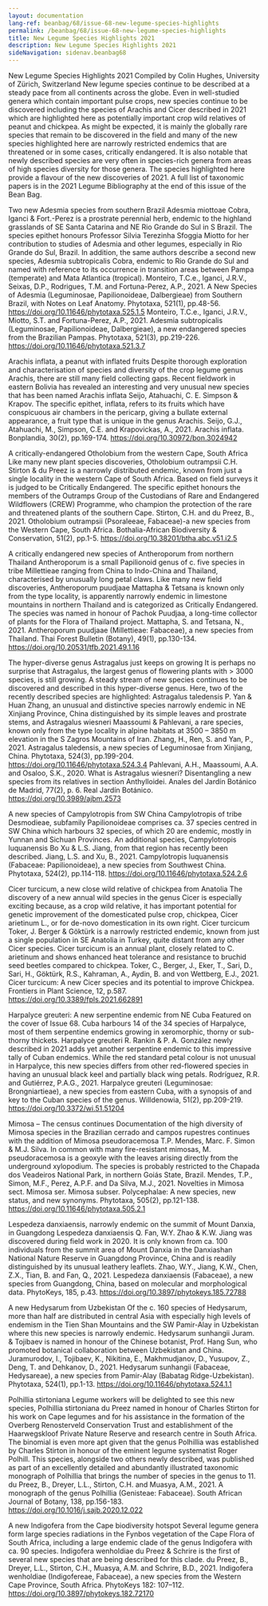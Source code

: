 ```yaml
---
layout: documentation
lang-ref: beanbag/68/issue-68-new-legume-species-highlights
permalink: /beanbag/68/issue-68-new-legume-species-highlights
title: New Legume Species Highlights 2021
description: New Legume Species Highlights 2021
sideNavigation: sidenav.beanbag68
---
```


New Legume Species Highlights 2021 
Compiled by Colin Hughes, University of Zürich, Switzerland 
New legume species continue to be described at a steady pace from all continents across the globe. Even in well-studied genera which contain important pulse crops, new species continue to be discovered including the species of Arachis and Cicer described in 2021 which are highlighted here as potentially important crop wild relatives of peanut and chickpea. As might be expected, it is mainly the globally rare species that remain to be discovered in the field and many of the new species highlighted here are narrowly restricted endemics that are threatened or in some cases, critically endangered. It is also notable that newly described species are very often in species-rich genera from areas of high species diversity for those genera. The species highlighted here provide a flavour of the new discoveries of 2021. A full list of taxonomic papers is in the 2021 Legume Bibliography at the end of this issue of the Bean Bag. 

Two new Adesmia species from southern Brazil 
Adesmia miottoae Cobra, Iganci & Fort.-Perez is a prostrate perennial herb, endemic to the highland grasslands of SE Santa Catarina and NE Rio Grande do Sul in S Brazil. The species epithet honours Professor Silvia Terezinha Sfoggia Miotto for her contribution to studies of Adesmia and other legumes, especially in Rio Grande do Sul, Brazil. In addition, the same authors describe a second new species, Adesmia subtropicalis Cobra, endemic to Rio Grande do Sul and named with reference to its occurrence in transition areas between Pampa (temperate) and Mata Atlantica (tropical). 
Monteiro, T.C.e., Iganci, J.R.V., Seixas, D.P., Rodrigues, T.M. and Fortuna-Perez, A.P., 2021. A New Species of Adesmia (Leguminosae, Papilionoideae, Dalbergieae) from Southern Brazil, with Notes on Leaf Anatomy. Phytotaxa, 521(1), pp.48-56. https://doi.org/10.11646/phytotaxa.525.1.5 
Monteiro, T.C.e., Iganci, J.R.V., Miotto, S.T. and Fortuna-Perez, A.P., 2021. Adesmia subtropicalis (Leguminosae, Papilionoideae, Dalbergieae), a new endangered species from the Brazilian Pampas. Phytotaxa, 521(3), pp.219-226. https://doi.org/10.11646/phytotaxa.521.3.7 

Arachis inflata, a peanut with inflated fruits 
Despite thorough exploration and characterisation of species and diversity of the crop legume genus Arachis, there are still many field collecting gaps. Recent fieldwork in eastern Bolivia has revealed an interesting and very unusual new species that has been named Arachis inflata Seijo, Atahuachi, C. E. Simpson & Krapov. The specific epithet, inflata, refers to its fruits which have conspicuous air chambers in the pericarp, giving a bullate external appearance, a fruit type that is unique in the genus Arachis. 
Seijo, G.J., Atahuachi, M., Simpson, C.E. and Krapovickas, A., 2021. Arachis inflata. Bonplandia, 30(2), pp.169-174. https://doi.org/10.30972/bon.3024942 

A critically-endangered Otholobium from the western Cape, South Africa 
Like many new plant species discoveries, Otholobium outrampsii C.H. Stirton & du Preez is a narrowly distributed endemic, known from just a single locality in the western Cape of South Africa. Based on field surveys it is judged to be Critically Endangered. The specific epithet honours the members of the Outramps Group of the Custodians of Rare and Endangered Wildflowers (CREW) Programme, who champion the protection of the rare and threatened plants of the southern Cape. 
Stirton, C.H. and du Preez, B., 2021. Otholobium outrampsii (Psoraleeae, Fabaceae)-a new species from the Western Cape, South Africa. Bothalia-African Biodiversity & Conservation, 51(2), pp.1-5. https://doi.org/10.38201/btha.abc.v51.i2.5 

A critically endangered new species of Antheroporum from northern Thailand 
Antheroporum is a small Papilionoid genus of c. five species in tribe Millettieae ranging from China to Indo-China and Thailand, characterised by unusually long petal claws. Like many new field discoveries, Antheroporum puudjaae Mattapha & Tetsana is known only from the type locality, is apparently narrowly endemic in limestone mountains in northern Thailand and is categorized as Critically Endangered. The species was named in honour of Pachok Puudjaa, a long-time collector of plants for the Flora of Thailand project. 
Mattapha, S. and Tetsana, N., 2021. Antheroporum puudjaae (Millettieae: Fabaceae), a new species from Thailand. Thai Forest Bulletin (Botany), 49(1), pp.130-134. https://doi.org/10.20531/tfb.2021.49.1.16 

The hyper-diverse genus Astragalus just keeps on growing 
It is perhaps no surprise that Astragalus, the largest genus of flowering plants with > 3000 species, is still growing. A steady stream of new species continues to be discovered and described in this hyper-diverse genus. 
Here, two of the recently described species are highlighted: Astragalus taledensis P. Yan & Huan Zhang, an unusual and distinctive species narrowly endemic in NE Xinjiang Province, China distinguished by its simple leaves and prostrate stems, and Astragalus wiesneri Maassoumi & Pahlevani, a rare species, known only from the type locality in alpine habitats at 3500 – 3850 m elevation in the S Zagros Mountains of Iran. 
Zhang, H., Ren, S. and Yan, P., 2021. Astragalus taledensis, a new species of Leguminosae from Xinjiang, China. Phytotaxa, 524(3), pp.199-204. https://doi.org/10.11646/phytotaxa.524.3.4
Pahlevani, A.H., Maassoumi, A.A. and Osaloo, S.K., 2020. What is Astragalus wiesneri? Disentangling a new species from its relatives in section Anthylloidei. Anales del Jardín Botánico de Madrid, 77(2), p. 6. Real Jardín Botánico. https://doi.org/10.3989/ajbm.2573 

A new species of Campylotropis from SW China 
Campylotropis of tribe Desmodieae, subfamily Papilionoideae comprises ca. 37 species centred in SW China which harbours 32 species, of which 20 are endemic, mostly in Yunnan and Sichuan Provinces. An additional species, Campylotropis luquanensis Bo Xu & L.S. Jiang, from that region has recently been described. 
Jiang, L.S. and Xu, B., 2021. Campylotropis luquanensis (Fabaceae: Papilionoideae), a new species from Southwest China. Phytotaxa, 524(2), pp.114-118. https://doi.org/10.11646/phytotaxa.524.2.6 

Cicer turcicum, a new close wild relative of chickpea from Anatolia 
The discovery of a new annual wild species in the genus Cicer is especially exciting because, as a crop wild relative, it has important potential for genetic improvement of the domesticated pulse crop, chickpea, Cicer arietinum L., or for de-novo domestication in its own right. Cicer turcicum Toker, J. Berger & Göktürk is a narrowly restricted endemic, known from just a single population in SE Anatolia in Turkey, quite distant from any other Cicer species. Cicer turcicum is an annual plant, closely related to C. arietinum and shows enhanced heat tolerance and resistance to bruchid seed beetles compared to chickpea. 
Toker, C., Berger, J., Eker, T., Sari, D., Sari, H., Göktürk, R.S., Kahraman, A., Aydin, B. and von Wettberg, E.J., 2021. Cicer turcicum: A new Cicer species and its potential to improve Chickpea. Frontiers in Plant Science, 12, p.587. https://doi.org/10.3389/fpls.2021.662891 

Harpalyce greuteri: A new serpentine endemic from NE Cuba
Featured on the cover of Issue 68. 
Cuba harbours 14 of the 34 species of Harpalyce, most of them serpentine endemics growing in xeromorphic, thorny or sub-thorny thickets. Harpalyce greuteri R. Rankin & P. A. González newly described in 2021 adds yet another serpentine endemic to this impressive tally of Cuban endemics. While the red standard petal colour is not unusual in Harpalyce, this new species differs from other red-flowered species in having an unusual black keel and partially black wing petals. 
Rodríguez, R.R. and Gutiérrez, P.A.G., 2021. Harpalyce greuteri (Leguminosae: Brongniartieae), a new species from eastern Cuba, with a synopsis of and key to the Cuban species of the genus. Willdenowia, 51(2), pp.209-219. https://doi.org/10.3372/wi.51.51204 

Mimosa – The census continues 
Documentation of the high diversity of Mimosa species in the Brazilian cerrado and campos rupestres continues with the addition of Mimosa pseudoracemosa T.P. Mendes, Marc. F. Simon & M.J. Silva. In common with many fire-resistant mimosas, M. pseudoracemosa is a geoxyle with the leaves arising directly from the underground xylopodium. The species is probably restricted to the Chapada dos Veadeiros National Park, in northern Goiás State, Brazil. 
Mendes, T.P., Simon, M.F., Perez, A.P.F. and Da Silva, M.J., 2021. Novelties in Mimosa sect. Mimosa ser. Mimosa subser. Polycephalae: A new species, new status, and new synonyms. Phytotaxa, 505(2), pp.121-138. https://doi.org/10.11646/phytotaxa.505.2.1 

Lespedeza danxiaensis, narrowly endemic on the summit of Mount Danxia, in Guangdong 
Lespedeza danxiaensis Q. Fan, W.Y. Zhao & K.W. Jiang was discovered during field work in 2020. It is only known from ca. 100 individuals from the summit area of Mount Danxia in the Danxiashan National Nature Reserve in Guangdong Province, China and is readily distinguished by its unusual leathery leaflets. 
Zhao, W.Y., Jiang, K.W., Chen, Z.X., Tian, B. and Fan, Q., 2021. Lespedeza danxiaensis (Fabaceae), a new species from Guangdong, China, based on molecular and morphological data. PhytoKeys, 185, p.43. https://doi.org/10.3897/phytokeys.185.72788 

A new Hedysarum from Uzbekistan 
Of the c. 160 species of Hedysarum, more than half are distributed in central Asia with especially high levels of endemism in the Tien Shan Mountains and the SW Pamir-Alay in Uzbekistan where this new species is narrowly endemic. Hedysarum sunhangii Juram. & Tojibaev is named in honour of the Chinese botanist, Prof. Hang Sun, who promoted botanical collaboration between Uzbekistan and China. 
Juramurodov, I., Tojibaev, K., Nikitina, E., Makhmudjanov, D., Yusupov, Z., Deng, T. and Dehkanov, D., 2021. Hedysarum sunhangii (Fabaceae, Hedysareae), a new species from Pamir-Alay (Babatag Ridge-Uzbekistan). Phytotaxa, 524(1), pp.1-13. https://doi.org/10.11646/phytotaxa.524.1.1 

Polhillia stirtoniana 
Legume workers will be delighted to see this new species, Polhillia stirtoniana du Preez named in honour of Charles Stirton for his work on Cape legumes and for his assistance in the formation of the Overberg Renosterveld Conservation Trust and establishment of the Haarwegskloof Private Nature Reserve and research centre in South Africa. The binomial is even more apt given that the genus Polhillia was established by Charles Stirton in honour of the eminent legume systematist Roger Polhill. This species, alongside two others newly described, was published as part of an excellently detailed and abundantly illustrated taxonomic monograph of Polhillia that brings the number of species in the genus to 11. 
du Preez, B., Dreyer, L.L., Stirton, C.H. and Muasya, A.M., 2021. A monograph of the genus Polhillia (Genisteae: Fabaceae). South African Journal of Botany, 138, pp.156-183. https://doi.org/10.1016/j.sajb.2020.12.022 

A new Indigofera from the Cape biodiversity hotspot 
Several legume genera form large species radiations in the Fynbos vegetation of the Cape Flora of South Africa, including a large endemic clade of the genus Indigofera with ca. 90 species. Indigofera wenholdiae du Preez & Schrire is the first of several new species that are being described for this clade. 
du Preez, B., Dreyer, L.L., Stirton, C.H., Muasya, A.M. and Schrire, B.D., 2021. Indigofera wenholdiae (Indigofereae, Fabaceae), a new species from the Western Cape Province, South Africa. PhytoKeys 182: 107–112. https://doi.org/10.3897/phytokeys.182.72170 
